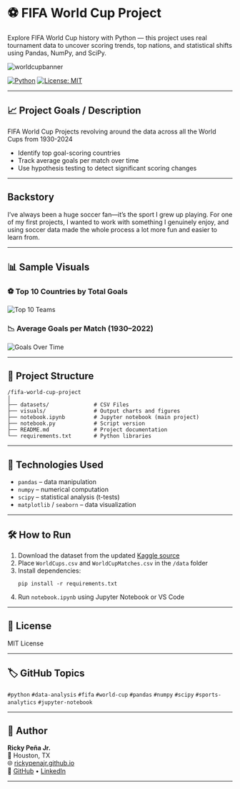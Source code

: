 # ⚽ FIFA World Cup Project
Explore FIFA World Cup history with Python — this project uses real tournament data to uncover scoring trends, top nations, and statistical shifts using Pandas, NumPy, and SciPy.

![worldcupbanner](https://github.com/user-attachments/assets/7a74ff4e-41cd-4d74-a59e-051afe51517f)

[![Python](https://img.shields.io/badge/Python-3.8%2B-blue?logo=python)](https://www.python.org/)
[![License: MIT](https://img.shields.io/badge/License-MIT-yellow.svg)](https://opensource.org/licenses/MIT)

---

## 📈 Project Goals / Description

<p>FIFA World Cup Projects revolving around the data across all the World Cups from 1930-2024</p>

- Identify top goal-scoring countries
- Track average goals per match over time
- Use hypothesis testing to detect significant scoring changes

---

## Backstory
<p>I’ve always been a huge soccer fan—it’s the sport I grew up playing. For one of my first projects, I wanted to work with something I genuinely enjoy, and using soccer data made the whole process a lot more fun and easier to learn from.</p>

---


## 📊 Sample Visuals

### ⚽ Top 10 Countries by Total Goals
![Top 10 Teams](visuals/top_10_teams.png)

### 📉 Average Goals per Match (1930–2022)
![Goals Over Time](visuals/avg_goals_per_year.png)

---

## 📁 Project Structure

```
/fifa-world-cup-project
│
├── datasets/              # CSV Files
├── visuals/               # Output charts and figures
├── notebook.ipynb         # Jupyter notebook (main project)
├── notebook.py            # Script version
├── README.md              # Project documentation
└── requirements.txt       # Python libraries
```

---

## 🧪 Technologies Used

- `pandas` – data manipulation  
- `numpy` – numerical computation  
- `scipy` – statistical analysis (t-tests)  
- `matplotlib` / `seaborn` – data visualization  

---

## 🛠 How to Run

1. Download the dataset from the updated [Kaggle source](https://www.kaggle.com/datasets/iamsouravbanerjee/fifa-football-world-cup-dataset)
2. Place `WorldCups.csv` and `WorldCupMatches.csv` in the `/data` folder
3. Install dependencies:
   ```
   pip install -r requirements.txt
   ```
4. Run `notebook.ipynb` using Jupyter Notebook or VS Code

---

## 📌 License
MIT License

---

## 🏷️ GitHub Topics
`#python` `#data-analysis` `#fifa` `#world-cup` `#pandas` `#numpy` `#scipy` `#sports-analytics` `#jupyter-notebook`

---

## 👤 Author

**Ricky Peña Jr.**  
📍 Houston, TX  
🌐 [rickypenajr.github.io](https://rickypenajr.github.io)  
🔗 [GitHub](https://github.com/rickypenajr) • [LinkedIn](https://linkedin.com/in/rickypenajr)

---

